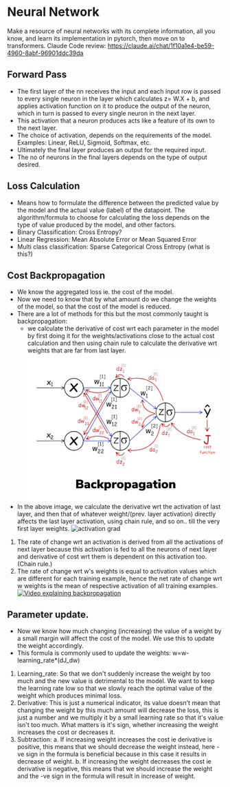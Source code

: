 # Neural Network
Make a resource of neural networks with its complete information, all you know, and learn its implementation in pytorch, then move on to transformers.
Claude Code review: https://claude.ai/chat/1f10a1e4-be59-4960-8abf-96901ddc39da

## Forward Pass
- The first layer of the nn receives the input and each input row is passed to every single neuron in the layer which calculates 
z= W.X + b, and applies activation function on it to produce the output of the neuron, which in turn is passed to every single neuron in the next layer.
- This activation that a neuron produces acts like a feature of its own to the next layer.
- The choice of activation, depends on the requirements of the model.
Examples: Linear, ReLU, Sigmoid, Softmax, etc.
- Ultimately the final layer produces an output for the required input.
- The no of neurons in the final layers depends on the type of output desired.

## Loss Calculation
- Means how to formulate the difference between the predicted value by the model and the actual value (label) of the datapoint.
The algorithm/formula to choose for calculating the loss depends on the type of value produced by the model, and other factors.
- Binary Classification: Cross Entropy?
- Linear Regression: Mean Absolute Error or Mean Squared Error
- Multi class classification: Sparse Categorical Cross Entropy (what is this?)  

## Cost Backpropagation
- We know the aggregated loss ie. the cost of the model.
- Now we need to know that by what amount do we change the weights of the model, so that the cost of the model is reduced.
- There are a lot of methods for this but the most commonly taught is backpropagation:
    - we calculate the derivative of cost wrt each parameter in the model by first doing it for the weights/activations close to the actual 
    cost calculation and then using chain rule to calculate the derivative wrt weights that are far from last layer.
    ![alt text](image.png)
- In the above image, we calculate the derivative wrt the activation of last layer, and then that of whatever weight/(prev. layer activation) directly affects the last layer activation, using chain rule, and so on.. till the very first layer weights.
![activation grad](https://prod-files-secure.s3.us-west-2.amazonaws.com/d52683c4-63cf-4bb1-8fd5-9c59a8961cdb/814e8ce5-54b8-416e-b144-2cbdf34825b3/Untitled.png)
1. The rate of change wrt an activation is derived from all the activations of next layer because this activation is fed to all the neurons of next layer and derivative of cost wrt them is dependent on this activation too.(Chain rule.)
2. The rate of change wrt w's weights is equal to activation values which are different for each training example, hence the net rate of change wrt w weights is the mean of respective activation of all training examples.\
[![Video explaining backpropagation](https://img.youtube.com/vi/tIeHLnjs5U8/0.jpg)](https://youtu.be/tIeHLnjs5U8?si=XXEHWNERdNC558rG)

## Parameter update.
- Now we know how much changing (increasing) the value of a weight by a small margin will affect the cost of the model. We use this to update the weight accordingly. 
- This formula is commonly used to update the weights:
w=w-learning_rate*(dJ_dw)
1. Learning_rate: So that we don't suddenly increase the weight by too much and the new value is detrimental to the model. We want to keep the learning rate low so that we slowly reach the optimal value of the weight which produces minimal loss.
2. Derivative: This is just a numerical indicator, its value doesn't mean that changing the weight by this much amount will decrease the loss, this is just a number and we multiply it by a small learning rate so that it's value isn't too much. What matters is it's sign, whether increasing the weight increases the cost or decreases it.
3. Subtraction: 
a. If increasing weight increases the cost ie derivative is positive, this means that we should decrease the weight instead, here -ve sign in the formula is beneficial because in this case it results in decrease of weight. 
b. If increasing the weight decreases the cost ie derivative is negative, this means that we should increase the weight and the -ve sign in the formula will result in increase of weight.

